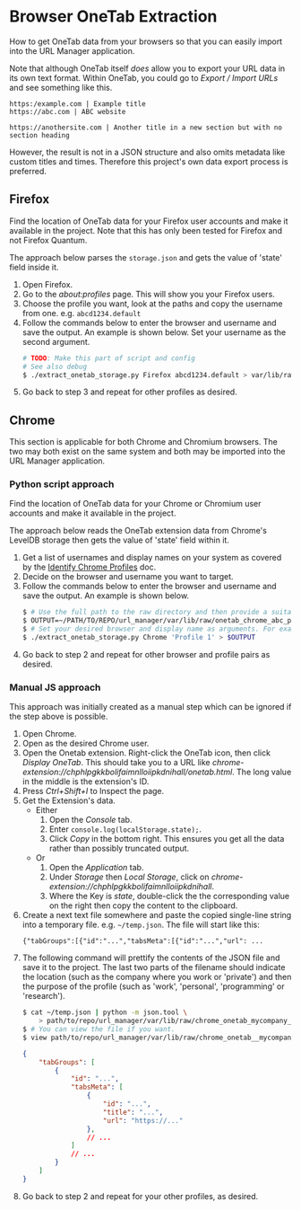 # Browser OneTab Extraction

How to get OneTab data from your browsers so that you can easily import into the URL Manager application.

Note that although OneTab itself _does_ allow you to export your URL data in its own text format. Within OneTab, you could go to _Export / Import URLs_ and see something like this.

```
https:/example.com | Example title
https://abc.com | ABC website

https://anothersite.com | Another title in a new section but with no section heading
```

However, the result is not in a JSON structure and also omits metadata like custom titles and times. Therefore this project's own data export process is preferred.


## Firefox

Find the location of OneTab data for your Firefox user accounts and make it available in the project. Note that this has only been tested for Firefox and not Firefox Quantum.

The approach below parses the `storage.json` and gets the value of 'state' field inside it.

1. Open Firefox.
2. Go to the _about:profiles_ page. This will show you your Firefox users.
3. Choose the profile you want, look at the paths and copy the username from one. e.g. `abcd1234.default`
4. Follow the commands below to enter the browser and username and save the output. An example is shown below. Set your username as the second argument.
    ```bash
    # TODO: Make this part of script and config
    # See also debug
    $ ./extract_onetab_storage.py Firefox abcd1234.default > var/lib/raw/onetab_firefox_abc_personal.json
    ```
5. Go back to step 3 and repeat for other profiles as desired.


## Chrome

This section is applicable for both Chrome and Chromium browsers. The two may both exist on the same system and both may be imported into the URL Manager application.


### Python script approach

Find the location of OneTab data for your Chrome or Chromium user accounts and make it available in the project.

The approach below reads the OneTab extension data from Chrome's LevelDB storage then gets the value of 'state' field within it.

1. Get a list of usernames and display names on your system as covered by the [Identify Chrome Profiles](/docs/identify_chrome_profiles.md) doc.
2. Decide on the browser and username you want to target.
3. Follow the commands below to enter the browser and username and save the output. An example is shown below.
    ```bash
    $ # Use the full path to the raw directory and then provide a suitable name for the file.
    $ OUTPUT=~/PATH/TO/REPO/url_manager/var/lib/raw/onetab_chrome_abc_personal.json
    $ # Set your desired browser and display name as arguments. For example:
    $ ./extract_onetab_storage.py Chrome 'Profile 1' > $OUTPUT
    ```
4. Go back to step 2 and repeat for other browser and profile pairs as desired.


### Manual JS approach

This approach was initially created as a manual step which can be ignored if the step above is possible.

1. Open Chrome.
2. Open as the desired Chrome user.
3. Open the Onetab extension. Right-click the OneTab icon, then click _Display OneTab_. This should take you to a URL like _chrome-extension://chphlpgkkbolifaimnlloiipkdnihall/onetab.html_. The long value in the middle is the extension's ID.
4. Press _Ctrl+Shift+I_ to Inspect the page.
5. Get the Extension's data.
    - Either
       1. Open the _Console_ tab.
       2. Enter `console.log(localStorage.state);`.
       3. Click _Copy_ in the bottom right. This ensures you get all the data rather than possibly truncated output.
    - Or
        1. Open the _Application_ tab.
        2. Under _Storage_ then _Local Storage_, click on _chrome-extension://chphlpgkkbolifaimnlloiipkdnihall_.
        3. Where the Key is _state_, double-click the the corresponding value on the right then copy the content to the clipboard.
6. Create a next text file somewhere and paste the copied single-line string into a temporary file. e.g. `~/temp.json`. The file will start like this:
    ```
    {"tabGroups":[{"id":"...","tabsMeta":[{"id":"...","url": ...
    ```
7. The following command will prettify the contents of the JSON file and save it to the project. The last two parts of the filename should indicate the location (such as the company where you work or 'private') and then the purpose of the profile (such as 'work', 'personal', 'programming' or 'research').
    ```bash
    $ cat ~/temp.json | python -m json.tool \
        > path/to/repo/url_manager/var/lib/raw/chrome_onetab_mycompany_personal.json
    $ # You can view the file if you want.
    $ view path/to/repo/url_manager/var/lib/raw/chrome_onetab__mycompany_personal.json
    ```
    ```json
    {
        "tabGroups": [
            {
                "id": "...",
                "tabsMeta": [
                    {
                        "id": "...",
                        "title": "...",
                        "url": "https://..."
                    },
                    // ...
                ]
                // ...
            }
        ]
    }
    ```
8. Go back to step 2 and repeat for your other profiles, as desired.
